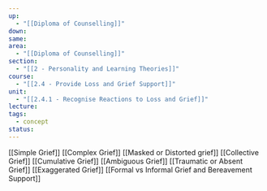 ```yaml
---
up:
  - "[[Diploma of Counselling]]"
down: 
same: 
area:
  - "[[Diploma of Counselling]]"
section:
  - "[[2 - Personality and Learning Theories]]"
course:
  - "[[2.4 - Provide Loss and Grief Support]]"
unit:
  - "[[2.4.1 - Recognise Reactions to Loss and Grief]]"
lecture: 
tags:
  - concept
status:
---
```

[[Simple Grief]]
[[Complex Grief]]
[[Masked or Distorted grief]]
[[Collective Grief]]
[[Cumulative Grief]]
[[Ambiguous Grief]]
[[Traumatic or Absent Grief]]
[[Exaggerated Grief]]
[[Formal vs Informal Grief and Bereavement Support]]